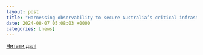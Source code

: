 ```yaml
---
layout: post
title: "Harnessing observability to secure Australia’s critical infrastructureHarnessing observability to secure Australia’s critical infrastructure :: Gov Tech Review"
date: 2024-08-07 05:08:03 +0000
categories: [news]
---
```


[Читати далі](https://www.govtechreview.com.au/content/gov-security/article/harnessing-observability-to-secure-australia-s-critical-infrastructure-1529048059)
